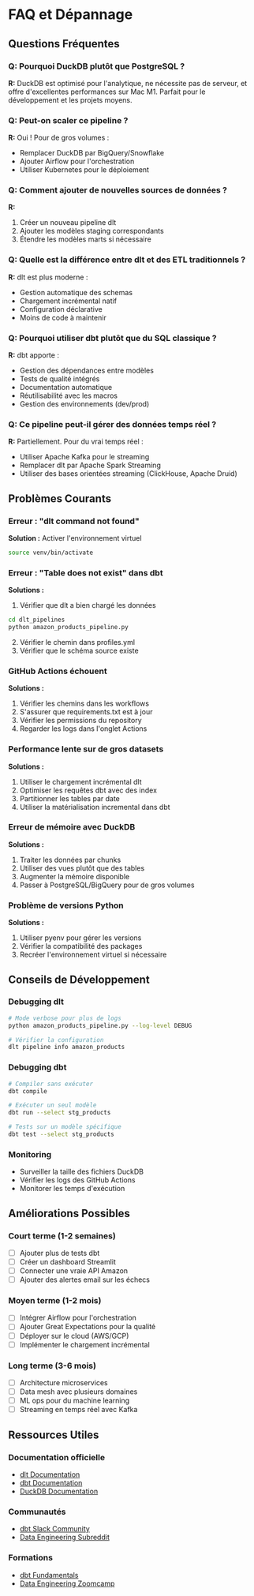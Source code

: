 # FAQ et Dépannage

## Questions Fréquentes

### Q: Pourquoi DuckDB plutôt que PostgreSQL ?
**R:** DuckDB est optimisé pour l'analytique, ne nécessite pas de serveur, et offre d'excellentes performances sur Mac M1. Parfait pour le développement et les projets moyens.

### Q: Peut-on scaler ce pipeline ?
**R:** Oui ! Pour de gros volumes :
- Remplacer DuckDB par BigQuery/Snowflake
- Ajouter Airflow pour l'orchestration
- Utiliser Kubernetes pour le déploiement

### Q: Comment ajouter de nouvelles sources de données ?
**R:** 
1. Créer un nouveau pipeline dlt
2. Ajouter les modèles staging correspondants
3. Étendre les modèles marts si nécessaire

### Q: Quelle est la différence entre dlt et des ETL traditionnels ?
**R:** dlt est plus moderne :
- Gestion automatique des schemas
- Chargement incrémental natif
- Configuration déclarative
- Moins de code à maintenir

### Q: Pourquoi utiliser dbt plutôt que du SQL classique ?
**R:** dbt apporte :
- Gestion des dépendances entre modèles
- Tests de qualité intégrés
- Documentation automatique
- Réutilisabilité avec les macros
- Gestion des environnements (dev/prod)

### Q: Ce pipeline peut-il gérer des données temps réel ?
**R:** Partiellement. Pour du vrai temps réel :
- Utiliser Apache Kafka pour le streaming
- Remplacer dlt par Apache Spark Streaming
- Utiliser des bases orientées streaming (ClickHouse, Apache Druid)

## Problèmes Courants

### Erreur : "dlt command not found"
**Solution :** Activer l'environnement virtuel
```bash
source venv/bin/activate
```

### Erreur : "Table does not exist" dans dbt
**Solutions :**
1. Vérifier que dlt a bien chargé les données
```bash
cd dlt_pipelines
python amazon_products_pipeline.py
```
2. Vérifier le chemin dans profiles.yml
3. Vérifier que le schéma source existe

### GitHub Actions échouent
**Solutions :**
1. Vérifier les chemins dans les workflows
2. S'assurer que requirements.txt est à jour
3. Vérifier les permissions du repository
4. Regarder les logs dans l'onglet Actions

### Performance lente sur de gros datasets
**Solutions :**
1. Utiliser le chargement incrémental dlt
2. Optimiser les requêtes dbt avec des index
3. Partitionner les tables par date
4. Utiliser la matérialisation incremental dans dbt

### Erreur de mémoire avec DuckDB
**Solutions :**
1. Traiter les données par chunks
2. Utiliser des vues plutôt que des tables
3. Augmenter la mémoire disponible
4. Passer à PostgreSQL/BigQuery pour de gros volumes

### Problème de versions Python
**Solutions :**
1. Utiliser pyenv pour gérer les versions
2. Vérifier la compatibilité des packages
3. Recréer l'environnement virtuel si nécessaire

## Conseils de Développement

### Debugging dlt
```bash
# Mode verbose pour plus de logs
python amazon_products_pipeline.py --log-level DEBUG

# Vérifier la configuration
dlt pipeline info amazon_products
```

### Debugging dbt
```bash
# Compiler sans exécuter
dbt compile

# Exécuter un seul modèle
dbt run --select stg_products

# Tests sur un modèle spécifique
dbt test --select stg_products
```

### Monitoring
- Surveiller la taille des fichiers DuckDB
- Vérifier les logs des GitHub Actions
- Monitorer les temps d'exécution

## Améliorations Possibles

### Court terme (1-2 semaines)
- [ ] Ajouter plus de tests dbt
- [ ] Créer un dashboard Streamlit
- [ ] Connecter une vraie API Amazon
- [ ] Ajouter des alertes email sur les échecs

### Moyen terme (1-2 mois)
- [ ] Intégrer Airflow pour l'orchestration
- [ ] Ajouter Great Expectations pour la qualité
- [ ] Déployer sur le cloud (AWS/GCP)
- [ ] Implémenter le chargement incrémental

### Long terme (3-6 mois)
- [ ] Architecture microservices
- [ ] Data mesh avec plusieurs domaines
- [ ] ML ops pour du machine learning
- [ ] Streaming en temps réel avec Kafka

## Ressources Utiles

### Documentation officielle
- [dlt Documentation](https://dlthub.com/docs)
- [dbt Documentation](https://docs.getdbt.com)
- [DuckDB Documentation](https://duckdb.org/docs)

### Communautés
- [dbt Slack Community](https://community.getdbt.com)
- [Data Engineering Subreddit](https://reddit.com/r/dataengineering)

### Formations
- [dbt Fundamentals](https://courses.getdbt.com/courses/fundamentals)
- [Data Engineering Zoomcamp](https://github.com/DataTalksClub/data-engineering-zoomcamp)